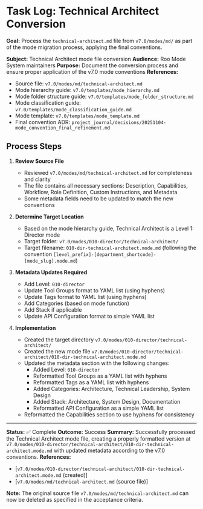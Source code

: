 # Task Log: Technical Architect Conversion

**Goal:** Process the `technical-architect.md` file from `v7.0/modes/md/` as part of the mode migration process, applying the final conventions.

**Subject:** Technical Architect mode file conversion
**Audience:** Roo Mode System maintainers
**Purpose:** Document the conversion process and ensure proper application of the v7.0 mode conventions
**References:** 
- Source file: `v7.0/modes/md/technical-architect.md`
- Mode hierarchy guide: `v7.0/templates/mode_hierarchy.md`
- Mode folder structure guide: `v7.0/templates/mode_folder_structure.md`
- Mode classification guide: `v7.0/templates/mode_classification_guide.md`
- Mode template: `v7.0/templates/mode_template.md`
- Final convention ADR: `project_journal/decisions/20251104-mode_convention_final_refinement.md`

## Process Steps

1. **Review Source File**
   - Reviewed `v7.0/modes/md/technical-architect.md` for completeness and clarity
   - The file contains all necessary sections: Description, Capabilities, Workflow, Role Definition, Custom Instructions, and Metadata
   - Some metadata fields need to be updated to match the new conventions

2. **Determine Target Location**
   - Based on the mode hierarchy guide, Technical Architect is a Level 1: Director mode
   - Target folder: `v7.0/modes/010-director/technical-architect/`
   - Target filename: `010-dir-technical-architect.mode.md` (following the convention `[level_prefix]-[department_shortcode]-[mode_slug].mode.md`)

3. **Metadata Updates Required**
   - Add Level: `010-director`
   - Update Tool Groups format to YAML list (using hyphens)
   - Update Tags format to YAML list (using hyphens)
   - Add Categories (based on mode function)
   - Add Stack if applicable
   - Update API Configuration format to simple YAML list

4. **Implementation**
   - Created the target directory `v7.0/modes/010-director/technical-architect/`
   - Created the new mode file `v7.0/modes/010-director/technical-architect/010-dir-technical-architect.mode.md`
   - Updated the metadata section with the following changes:
     - Added Level: `010-director`
     - Reformatted Tool Groups as a YAML list with hyphens
     - Reformatted Tags as a YAML list with hyphens
     - Added Categories: Architecture, Technical Leadership, System Design
     - Added Stack: Architecture, System Design, Documentation
     - Reformatted API Configuration as a simple YAML list
   - Reformatted the Capabilities section to use hyphens for consistency

---

**Status:** ✅ Complete
**Outcome:** Success
**Summary:** Successfully processed the Technical Architect mode file, creating a properly formatted version at `v7.0/modes/010-director/technical-architect/010-dir-technical-architect.mode.md` with updated metadata according to the v7.0 conventions.
**References:** 
- [`v7.0/modes/010-director/technical-architect/010-dir-technical-architect.mode.md` (created)]
- [`v7.0/modes/md/technical-architect.md` (source file)]

**Note:** The original source file `v7.0/modes/md/technical-architect.md` can now be deleted as specified in the acceptance criteria.